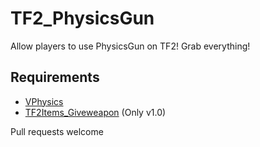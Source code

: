 # TF2_PhysicsGun
Allow players to use PhysicsGun on TF2! Grab everything!

## Requirements
- [VPhysics](https://forums.alliedmods.net/showthread.php?t=136350)
- [TF2Items_Giveweapon](https://forums.alliedmods.net/showthread.php?p=1337899) (Only v1.0)

Pull requests welcome
